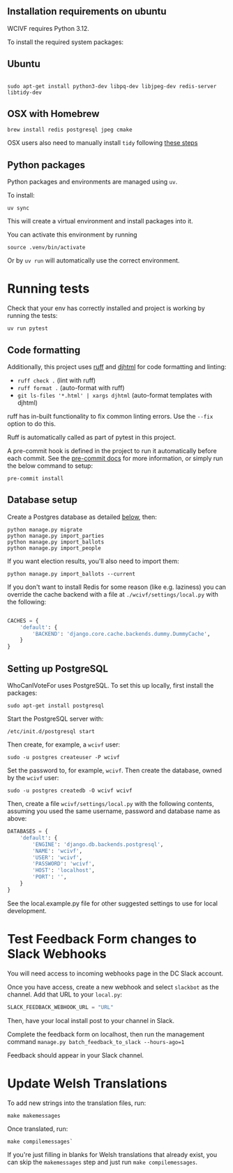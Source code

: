 ## Installation requirements on ubuntu

WCIVF requires Python 3.12.

To install the required system packages:

## Ubuntu

```shell

sudo apt-get install python3-dev libpq-dev libjpeg-dev redis-server libtidy-dev

```

## OSX with Homebrew

```shell
brew install redis postgresql jpeg cmake
```

OSX users also need to manually install `tidy` following 
[these steps](https://github.com/htacg/tidy-html5)

## Python packages

Python packages and environments are managed using
`uv`.

To install:

```shell
uv sync
```

This will create a virtual environment and install packages into it.

You can activate this environment by running

```shell
source .venv/bin/activate
```

Or by `uv run` will automatically use the correct environment.

# Running tests

Check that your env has correctly installed and project is working by running
the tests:

```shell
uv run pytest
```

## Code formatting

Additionally, this project uses [ruff](https://beta.ruff.rs/docs/)
and [djhtml](https://github.com/rtts/djhtml) for code formatting and linting:

* `ruff check .` (lint with ruff)
* `ruff format .` (auto-format with ruff)
* `git ls-files '*.html' | xargs djhtml` (auto-format templates with djhtml)

ruff has in-built functionality to fix common linting errors. Use the `--fix`
option to do this.

Ruff is automatically called as part of pytest in this project.

A pre-commit hook is defined in the project to run it automatically before each
commit. See the [pre-commit docs](https://pre-commit.com/#quick-start) for more
information, or simply run the below command to setup:

```shell
pre-commit install
```

## Database setup

Create a Postgres database as detailed [below](#setting-up-postgresql), then:

```shell
python manage.py migrate
python manage.py import_parties
python manage.py import_ballots
python manage.py import_people
```

If you want election results, you'll also need to import them:

```shell
python manage.py import_ballots --current
```

If you don't want to install Redis for some reason (like e.g. laziness) you can
override
the cache backend with a file at `./wcivf/settings/local.py` with the following:

```python

CACHES = {
    'default': {
        'BACKEND': 'django.core.cache.backends.dummy.DummyCache',
    }
}
```

## Setting up PostgreSQL

WhoCanIVoteFor uses PostgreSQL. To set this up locally, first install the
packages:

```shell
sudo apt-get install postgresql
```

Start the PostgreSQL server with:

    /etc/init.d/postgresql start

Then create, for example, a `wcivf` user:

```shell
sudo -u postgres createuser -P wcivf
```

Set the password to, for example, `wcivf`. Then create the database, owned by
the `wcivf` user:

```shell
sudo -u postgres createdb -O wcivf wcivf
```

Then, create a file `wcivf/settings/local.py` with the following contents,
assuming you used the same username, password and database name as above:

```python
DATABASES = {
    'default': {
        'ENGINE': 'django.db.backends.postgresql',
        'NAME': 'wcivf',
        'USER': 'wcivf',
        'PASSWORD': 'wcivf',
        'HOST': 'localhost',
        'PORT': '',
    }
}
```

See the local.example.py file for other suggested settings to use for local
development.


# Test Feedback Form changes to Slack Webhooks

You will need access to incoming webhooks page in the DC Slack account.

Once you have access, create a new webhook and select `slackbot` as the channel.
Add that URL to your `local.py`:

```python
SLACK_FEEDBACK_WEBHOOK_URL = "URL"
```

Then, have your local install post to your channel in Slack.

Complete the feedback form on localhost, then run the management
command `manage.py batch_feedback_to_slack --hours-ago=1`

Feedback should appear in your Slack channel.

# Update Welsh Translations

To add new strings into the translation files, run:

```shell
make makemessages
```

Once translated, run:

```shell
make compilemessages`
```

If you're just filling in blanks for Welsh translations that already exist, you
can skip the `makemessages` step and just run `make compilemessages`.

